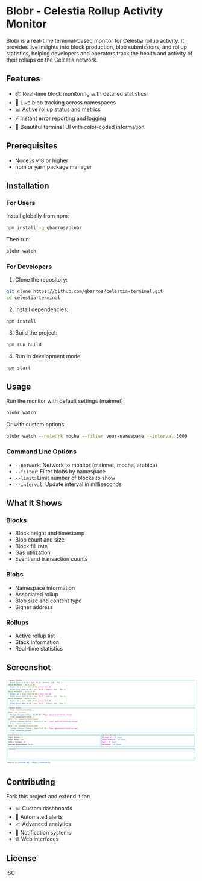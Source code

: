 # Blobr - Celestia Rollup Activity Monitor

Blobr is a real-time terminal-based monitor for Celestia rollup activity. It provides live insights into block production, blob submissions, and rollup statistics, helping developers and operators track the health and activity of their rollups on the Celestia network.

## Features

- 📦 Real-time block monitoring with detailed statistics
- 🔄 Live blob tracking across namespaces
- 📊 Active rollup status and metrics
- ⚡ Instant error reporting and logging
- 🎨 Beautiful terminal UI with color-coded information

## Prerequisites

- Node.js v18 or higher
- npm or yarn package manager

## Installation

### For Users
Install globally from npm:
```bash
npm install -g gbarros/blobr
```

Then run:
```bash
blobr watch
```

### For Developers
1. Clone the repository:
```bash
git clone https://github.com/gbarros/celestia-terminal.git
cd celestia-terminal
```

2. Install dependencies:
```bash
npm install
```

3. Build the project:
```bash
npm run build
```

4. Run in development mode:
```bash
npm start
```

## Usage

Run the monitor with default settings (mainnet):
```bash
blobr watch
```

Or with custom options:
```bash
blobr watch --network mocha --filter your-namespace --interval 5000
```

### Command Line Options

- `--network`: Network to monitor (mainnet, mocha, arabica)
- `--filter`: Filter blobs by namespace
- `--limit`: Limit number of blocks to show
- `--interval`: Update interval in milliseconds

## What It Shows

### Blocks
- Block height and timestamp
- Blob count and size
- Block fill rate
- Gas utilization
- Event and transaction counts

### Blobs
- Namespace information
- Associated rollup
- Blob size and content type
- Signer address

### Rollups
- Active rollup list
- Stack information
- Real-time statistics

## Screenshot

![Blobr Terminal UI](assets/terminal.png)

## Contributing

Fork this project and extend it for:
- 📊 Custom dashboards
- 🤖 Automated alerts
- 📈 Advanced analytics
- 🔔 Notification systems
- 🌐 Web interfaces

## License

ISC

